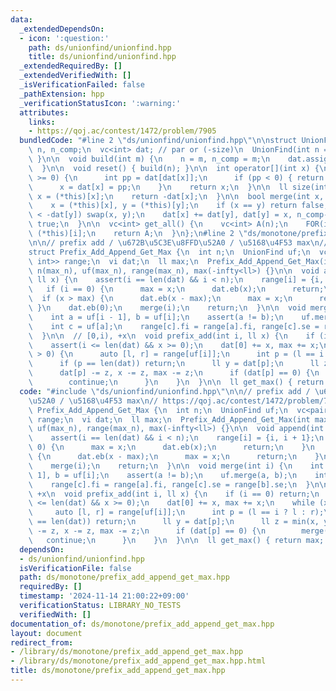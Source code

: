 ```yaml
---
data:
  _extendedDependsOn:
  - icon: ':question:'
    path: ds/unionfind/unionfind.hpp
    title: ds/unionfind/unionfind.hpp
  _extendedRequiredBy: []
  _extendedVerifiedWith: []
  _isVerificationFailed: false
  _pathExtension: hpp
  _verificationStatusIcon: ':warning:'
  attributes:
    links:
    - https://qoj.ac/contest/1472/problem/7905
  bundledCode: "#line 2 \"ds/unionfind/unionfind.hpp\"\n\nstruct UnionFind {\n  int\
    \ n, n_comp;\n  vc<int> dat; // par or (-size)\n  UnionFind(int n = 0) { build(n);\
    \ }\n\n  void build(int m) {\n    n = m, n_comp = m;\n    dat.assign(n, -1);\n\
    \  }\n\n  void reset() { build(n); }\n\n  int operator[](int x) {\n    while (dat[x]\
    \ >= 0) {\n      int pp = dat[dat[x]];\n      if (pp < 0) { return dat[x]; }\n\
    \      x = dat[x] = pp;\n    }\n    return x;\n  }\n\n  ll size(int x) {\n   \
    \ x = (*this)[x];\n    return -dat[x];\n  }\n\n  bool merge(int x, int y) {\n\
    \    x = (*this)[x], y = (*this)[y];\n    if (x == y) return false;\n    if (-dat[x]\
    \ < -dat[y]) swap(x, y);\n    dat[x] += dat[y], dat[y] = x, n_comp--;\n    return\
    \ true;\n  }\n\n  vc<int> get_all() {\n    vc<int> A(n);\n    FOR(i, n) A[i] =\
    \ (*this)[i];\n    return A;\n  }\n};\n#line 2 \"ds/monotone/prefix_add_append_get_max.hpp\"\
    \n\n// prefix add / \u672B\u5C3E\u8FFD\u52A0 / \u5168\u4F53 max\n// https://qoj.ac/contest/1472/problem/7905\n\
    struct Prefix_Add_Append_Get_Max {\n  int n;\n  UnionFind uf;\n  vc<pair<int,\
    \ int>> range;\n  vi dat;\n  ll max;\n  Prefix_Add_Append_Get_Max(int max_n) :\
    \ n(max_n), uf(max_n), range(max_n), max(-infty<ll>) {}\n\n  void append(int i,\
    \ ll x) {\n    assert(i == len(dat) && i < n);\n    range[i] = {i, i + 1};\n \
    \   if (i == 0) {\n      max = x;\n      dat.eb(x);\n      return;\n    }\n  \
    \  if (x > max) {\n      dat.eb(x - max);\n      max = x;\n      return;\n   \
    \ }\n    dat.eb(0);\n    merge(i);\n    return;\n  }\n\n  void merge(int i) {\n\
    \    int a = uf[i - 1], b = uf[i];\n    assert(a != b);\n    uf.merge(a, b);\n\
    \    int c = uf[a];\n    range[c].fi = range[a].fi, range[c].se = range[b].se;\n\
    \  }\n\n  // [0,i), +x\n  void prefix_add(int i, ll x) {\n    if (i == 0) return;\n\
    \    assert(i <= len(dat) && x >= 0);\n    dat[0] += x, max += x;\n    while (x\
    \ > 0) {\n      auto [l, r] = range[uf[i]];\n      int p = (l == i ? l : r);\n\
    \      if (p == len(dat)) return;\n      ll y = dat[p];\n      ll z = min(x, y);\n\
    \      dat[p] -= z, x -= z, max -= z;\n      if (dat[p] == 0) {\n        merge(p);\n\
    \        continue;\n      }\n    }\n  }\n\n  ll get_max() { return max; }\n};\n"
  code: "#include \"ds/unionfind/unionfind.hpp\"\n\n// prefix add / \u672B\u5C3E\u8FFD\
    \u52A0 / \u5168\u4F53 max\n// https://qoj.ac/contest/1472/problem/7905\nstruct\
    \ Prefix_Add_Append_Get_Max {\n  int n;\n  UnionFind uf;\n  vc<pair<int, int>>\
    \ range;\n  vi dat;\n  ll max;\n  Prefix_Add_Append_Get_Max(int max_n) : n(max_n),\
    \ uf(max_n), range(max_n), max(-infty<ll>) {}\n\n  void append(int i, ll x) {\n\
    \    assert(i == len(dat) && i < n);\n    range[i] = {i, i + 1};\n    if (i ==\
    \ 0) {\n      max = x;\n      dat.eb(x);\n      return;\n    }\n    if (x > max)\
    \ {\n      dat.eb(x - max);\n      max = x;\n      return;\n    }\n    dat.eb(0);\n\
    \    merge(i);\n    return;\n  }\n\n  void merge(int i) {\n    int a = uf[i -\
    \ 1], b = uf[i];\n    assert(a != b);\n    uf.merge(a, b);\n    int c = uf[a];\n\
    \    range[c].fi = range[a].fi, range[c].se = range[b].se;\n  }\n\n  // [0,i),\
    \ +x\n  void prefix_add(int i, ll x) {\n    if (i == 0) return;\n    assert(i\
    \ <= len(dat) && x >= 0);\n    dat[0] += x, max += x;\n    while (x > 0) {\n \
    \     auto [l, r] = range[uf[i]];\n      int p = (l == i ? l : r);\n      if (p\
    \ == len(dat)) return;\n      ll y = dat[p];\n      ll z = min(x, y);\n      dat[p]\
    \ -= z, x -= z, max -= z;\n      if (dat[p] == 0) {\n        merge(p);\n     \
    \   continue;\n      }\n    }\n  }\n\n  ll get_max() { return max; }\n};"
  dependsOn:
  - ds/unionfind/unionfind.hpp
  isVerificationFile: false
  path: ds/monotone/prefix_add_append_get_max.hpp
  requiredBy: []
  timestamp: '2024-11-14 21:00:22+09:00'
  verificationStatus: LIBRARY_NO_TESTS
  verifiedWith: []
documentation_of: ds/monotone/prefix_add_append_get_max.hpp
layout: document
redirect_from:
- /library/ds/monotone/prefix_add_append_get_max.hpp
- /library/ds/monotone/prefix_add_append_get_max.hpp.html
title: ds/monotone/prefix_add_append_get_max.hpp
---
```

